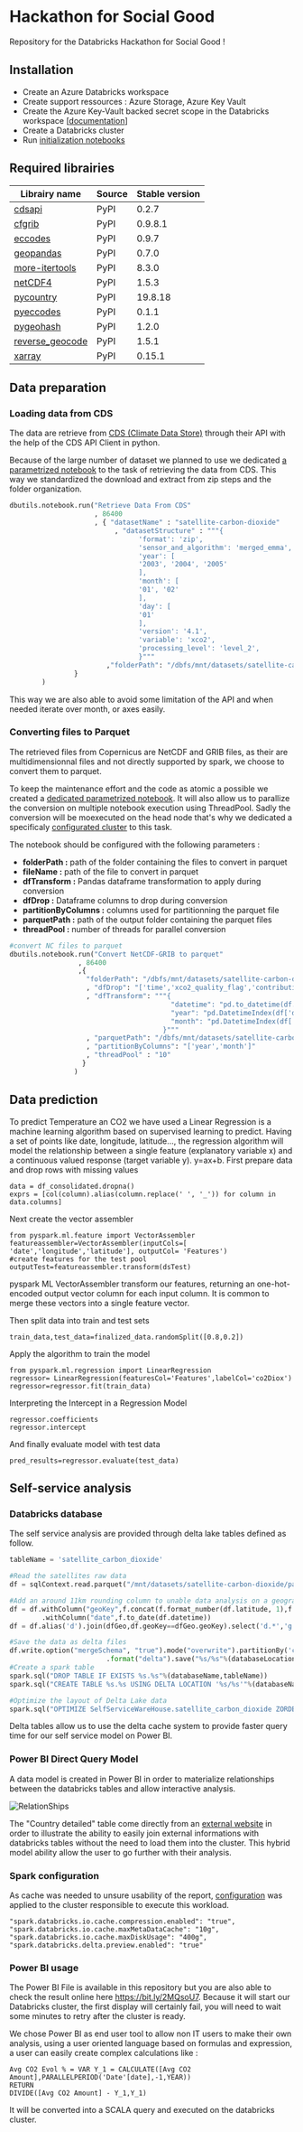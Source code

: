 # Hackathon for Social Good
Repository for the Databricks Hackathon for Social Good !

## Installation

- Create an Azure Databricks workspace
- Create support ressources : Azure Storage, Azure Key Vault
- Create the Azure Key-Vault backed secret scope in the Databricks workspace [[documentation](https://docs.microsoft.com/fr-fr/azure/databricks/security/secrets/secret-scopes#create-an-azure-key-vault-backed-secret-scope)]
- Create a Databricks cluster
- Run [initialization notebooks](/notebooks/initialization)


## Required librairies
| Librairy name                                          | Source | Stable version |
|--------------------------------------------------------|--------|----------------|
| [cdsapi](https://pypi.org/project/cdsapi/)             | PyPI   | 0.2.7          |
| [cfgrib](https://pypi.org/project/cfgrib/)             | PyPI   | 0.9.8.1        |
| [eccodes](https://pypi.org/project/eccodes/)           | PyPI   | 0.9.7          |
| [geopandas](https://pypi.org/project/geopandas/)       | PyPI   | 0.7.0          |
| [more-itertools](https://pypi.org/project/more-itertools/) | PyPI   | 8.3.0      |
| [netCDF4](https://pypi.org/project/netCDF4/)           | PyPI   | 1.5.3          |
| [pycountry](https://pypi.org/project/pycountry/)       | PyPI   | 19.8.18        |
| [pyeccodes](https://pypi.org/project/pyeccodes/)       | PyPI   | 0.1.1          |
| [pygeohash](https://pypi.org/project/pygeohash/)       | PyPI   | 1.2.0          |
| [reverse_geocode](https://pypi.org/project/reverse_geocode/) | PyPI   | 1.5.1    |
| [xarray](https://pypi.org/project/xarray/)             | PyPI   | 0.15.1         |

## Data preparation

### Loading data from CDS

The data are retrieve from [CDS (Climate Data Store)](https://cds.climate.copernicus.eu/cdsapp#!/home) through their API with the help of the CDS API Client in python.

Because of the large number of dataset we planned to use we dedicated [a parametrized notebook](notebooks/1-data-preparation/Retrieve%20Data%20From%20CDS.py) to the task of retrieving the data from CDS. This way we standardized the download and extract from zip steps and the folder organization.

```python
dbutils.notebook.run("Retrieve Data From CDS"
                     , 86400
                     , { "datasetName" : "satellite-carbon-dioxide" 
                          , "datasetStructure" : """{
                                'format': 'zip',
                                'sensor_and_algorithm': 'merged_emma',
                                'year': [
                                '2003', '2004', '2005'
                                ],
                                'month': [
                                '01', '02'
                                ],
                                'day': [
                                '01'
                                ],
                                'version': '4.1',
                                'variable': 'xco2',
                                'processing_level': 'level_2',
                                }"""
                        ,"folderPath": "/dbfs/mnt/datasets/satellite-carbon-dioxide/"
                }
        )
```

This way we are also able to avoid some limitation of the API and when needed iterate over month, or axes easily.

### Converting files to Parquet

The retrieved files from Copernicus are NetCDF and GRIB files, as their are multidimensionnal files and not directly supported by spark, we choose to convert them to parquet.

To keep the maintenance effort and the code as atomic a possible we created a [dedicated parametrized notebook](notebooks/1-data-preparation/Convert%20NetCDF-GRIB%20to%20parquet.py). It will also allow us to parallize the conversion on multiple notebook execution using ThreadPool. Sadly the conversion will be moexecuted on the head node that's why we dedicated a specificaly [configurated cluster](clusters/bigdriver_cluster.json) to this task.

The notebook should be configured with the following parameters : 

- **folderPath :** path of the folder containing the files to convert in parquet
- **fileName :** path of the file to convert in parquet
- **dfTransform :** Pandas dataframe transformation to apply during conversion
- **dfDrop :** Dataframe columns to drop during conversion
- **partitionByColumns :** columns used for partitionning the parquet file
- **parquetPath :** path of the output folder containing the parquet files
- **threadPool :** number of threads for parallel conversion

```python
#convert NC files to parquet
dbutils.notebook.run("Convert NetCDF-GRIB to parquet"
                 , 86400
                 ,{
                   "folderPath": "/dbfs/mnt/datasets/satellite-carbon-dioxide/data/"
                   , "dfDrop": "['time','xco2_quality_flag','contributing_algorithms','median_processor_id']"
                   , "dfTransform": """{
                                        "datetime": "pd.to_datetime(df.time, unit='s').dt.date",
                                        "year": "pd.DatetimeIndex(df['datetime']).year",
                                        "month": "pd.DatetimeIndex(df['datetime']).month"
                                      }"""
                   , "parquetPath": "/dbfs/mnt/datasets/satellite-carbon-dioxide/parquet/"
                   , "partitionByColumns": "['year','month']"
                   , "threadPool" : "10"
                  }
                )
```

## Data prediction
To predict Temperature an CO2 we have used a Linear Regression is a machine learning algorithm based on supervised learning to predict.
Having a set of points like date, longitude, latitude..., the regression algorithm will model the relationship between a single feature (explanatory variable x) and a continuous valued response (target variable y). y=ax+b.
First prepare data and drop rows with missing values
```
data = df_consolidated.dropna() 
exprs = [col(column).alias(column.replace(' ', '_')) for column in data.columns]
```
Next create the vector assembler
```
from pyspark.ml.feature import VectorAssembler
featureassembler=VectorAssembler(inputCols=[ 'date','longitude','latitude'], outputCol= 'Features')
#create features for the test pool
outputTest=featureassembler.transform(dsTest)
```
pyspark ML VectorAssembler transform our features, returning an one-hot-encoded output vector column for each input column. It is common to merge these vectors into a single feature vector.

Then split data into train and test sets 
```
train_data,test_data=finalized_data.randomSplit([0.8,0.2])
```
Apply the algorithm to train the model
```
from pyspark.ml.regression import LinearRegression
regressor= LinearRegression(featuresCol='Features',labelCol='co2Diox')
regressor=regressor.fit(train_data)
```
Interpreting the Intercept in a Regression Model

```
regressor.coefficients
regressor.intercept
```
And finally evaluate model with test data
```
pred_results=regressor.evaluate(test_data)
```

## Self-service analysis

### Databricks database
The self service analysis are provided through delta lake tables defined as follow.

```python
tableName = 'satellite_carbon_dioxide'

#Read the satellites raw data
df = sqlContext.read.parquet("/mnt/datasets/satellite-carbon-dioxide/parquet/")

#Add an around 11km rounding column to unable data analysis on a geographic level on Power BI
df = df.withColumn("geoKey",f.concat(f.format_number(df.latitude, 1),f.lit('|'),f.format_number(df.longitude, 1)))\
        .withColumn("date",f.to_date(df.datetime))
df = df.alias('d').join(dfGeo,df.geoKey==dfGeo.geoKey).select('d.*','g.city','g.countryCode2','g.admin1','g.admin2')

#Save the data as delta files
df.write.option("mergeSchema", "true").mode("overwrite").partitionBy('countryCode2')\
                        .format("delta").save("%s/%s"%(databaseLocation,tableName))
#Create a spark table
spark.sql("DROP TABLE IF EXISTS %s.%s"%(databaseName,tableName))
spark.sql("CREATE TABLE %s.%s USING DELTA LOCATION '%s/%s'"%(databaseName,tableName,databaseLocation,tableName))

#Optimize the layout of Delta Lake data
spark.sql("OPTIMIZE SelfServiceWareHouse.satellite_carbon_dioxide ZORDER BY (admin2,admin1,city,date,co2)")
```
Delta tables allow us to use the delta cache system to provide faster query time for our self service model on Power BI.

### Power BI Direct Query Model

A data model is created in Power BI in order to materialize relationships between the databricks tables and allow interactive analysis.

![RelationShips](misc/Model%20Relationships.PNG)

The "Country detailed" table come directly from an [external website](https://raw.githubusercontent.com/datasets/country-codes/master/data/country-codes.csv) in order to illustrate the ability to easily join external informations with databricks tables without the need to load them into the cluster. This hybrid model ability allow the user to go further with their analysis.

### Spark configuration

As cache was needed to unsure usability of the report, [configuration](clusters/cache_cluster.json) was applied to the cluster responsible to execute this workload.

```
"spark.databricks.io.cache.compression.enabled": "true",
"spark.databricks.io.cache.maxMetaDataCache": "10g",
"spark.databricks.io.cache.maxDiskUsage": "400g",
"spark.databricks.delta.preview.enabled": "true"
```

### Power BI usage

The Power BI File is available in this repository but you are also able to check the result online here https://bit.ly/2MQsoU7. Because it will start our Databricks cluster, the first display will certainly fail, you will need to wait some minutes to retry after the cluster is ready.

We chose Power BI as end user tool to allow non IT users to make their own analysis, using a user oriented language based on formulas and expression, a user can easily create complex calculations like : 

```
Avg CO2 Evol % = VAR Y_1 = CALCULATE([Avg CO2 Amount],PARALLELPERIOD('Date'[date],-1,YEAR)) 
RETURN
DIVIDE([Avg CO2 Amount] - Y_1,Y_1) 
```

It will be converted into a SCALA query and executed on the databricks cluster.
